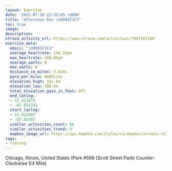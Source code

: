 ```yaml
---
layout: Exercise
date: '2022-07-18 22:32:05 +0000'
title: "Afternoon Run \U0001F3C3"
toc: true
image:
description:
strava_activity_url: https://www.strava.com/activities/7491167160
exercise_data:
  emoji: "\U0001F3C3"
  average_heartrate: 144.1bpm
  max_heartrate: 160.0bpm
  average_watts: W
  max_watts: W
  distance_in_miles: 2.02mi
  pace_per_mile: 8m05s/mi
  elevation_high: 181.6m
  elevation_low: 180.0m
  total_elevation_gain_in_feet: 0ft
  end_latlng:
  - 41.911876
  - -87.651241
  start_latlng:
  - 41.912407
  - -87.65307
  similar_activities_count: 86
  similar_activities_trend: 0
  mapbox_image_url: https://api.mapbox.com/styles/v1/mapbox/streets-v11/static/path-5+787af2-1.0(o_y~Ftv~uOr%40%40PCd%40BFAJODSCo%40GSJmA%40yBCi%40DeAAOO%5BCYPEVm%40bAyAh%40%7D%40AaAIa%40BQ%40a%40LKDM%3FuB%60%40UCu%40Eu%40BKA_B%3F%7B%40ES%40q%40CiA%40y%40CYCcCBi%40Ce%40Bw%40EO%40%5DJe%40LGNMx%40SJ%40PADFHr%40DpETd%40LLRAFCPBl%40%3FZONQNa%40Ak%40%40YCOCsAGUUYKEq%40CO%3Fg%40F%5BZGPAd%40Fr%40GXDnAR%60%40NHHJLED%40%5CAPCZK%5CWLi%40AmCAWEMMQ%5BOi%40%3Fm%40Ea%40LELIt%40B%5CEPDXAh%40DRCVFV%5E%60%40bA%40j%40QNMLe%40BuAEsAGWU_%40_%40EmAHIBMRGHIPAPBl%40Ct%40FbAJb%40%5CVL%3Fv%40Kl%40YJMDU%40QCWHg%40GwAEWEKYSOEq%40GgA%40e%40UO%3FOEMFONAJULYTAx%40Bf%40Ch%40Ft%40GVIDAHCz%40JbACFLZ%3Fj%40ANBnA%3FlBDvAAZD%7C%40FTk%40rA%40rBEPI%5CSNKXM~%40%3FPMLAVEHULGXYHc%40tB%3Fj%40),pin-s-s+e5b22e(-87.65307,41.9124),pin-s-f+89ae00(-87.65125000000002,41.91187000000002)/auto/800x800?access_token=pk.eyJ1Ijoiam9zaGJlY2ttYW4iLCJhIjoiY205eWR2aDd1MWZ6djJrbXc4a3M0bWZleiJ9.XiG9OWkNcZk2QzjJbxLB4A
tags:
- running
---
```




Chicago, Illinois, United States (Park #598 (Scott Street Park) Counter-Clockwise 1/4 Mile)

